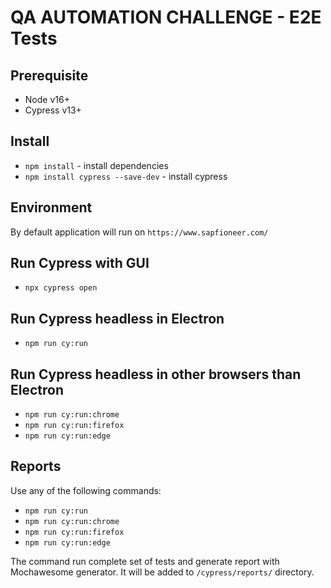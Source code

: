 # QA AUTOMATION CHALLENGE - E2E Tests

## Prerequisite

- Node v16+
- Cypress v13+

## Install

- `npm install` - install dependencies
- `npm install cypress --save-dev` - install cypress

## Environment

By default application will run on `https://www.sapfioneer.com/`

## Run Cypress with GUI

- `npx cypress open`

## Run Cypress headless in Electron

- `npm run cy:run`

## Run Cypress headless in other browsers than Electron

- `npm run cy:run:chrome`
- `npm run cy:run:firefox`
- `npm run cy:run:edge`

## Reports

Use any of the following commands:

- `npm run cy:run`
- `npm run cy:run:chrome`
- `npm run cy:run:firefox`
- `npm run cy:run:edge`

The command run complete set of tests and generate report with Mochawesome generator. It will be added to `/cypress/reports/` directory.

